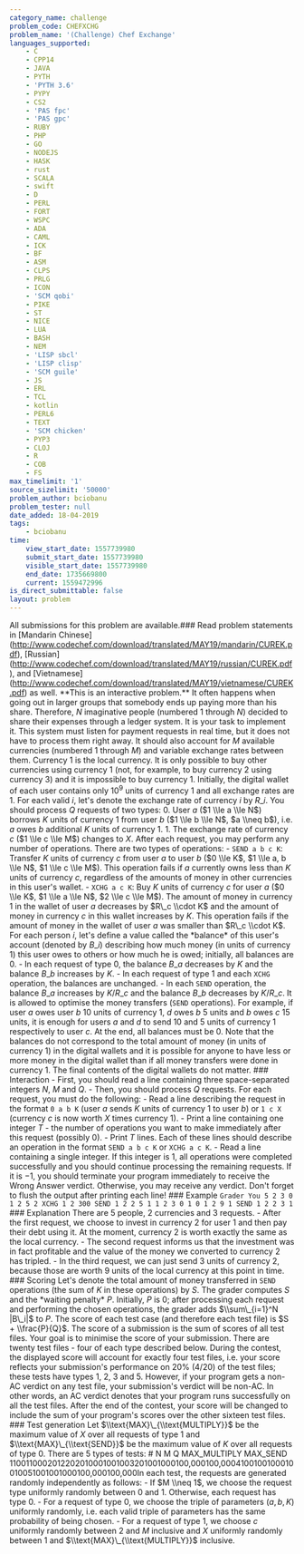 ```yaml
---
category_name: challenge
problem_code: CHEFXCHG
problem_name: '(Challenge) Chef Exchange'
languages_supported:
    - C
    - CPP14
    - JAVA
    - PYTH
    - 'PYTH 3.6'
    - PYPY
    - CS2
    - 'PAS fpc'
    - 'PAS gpc'
    - RUBY
    - PHP
    - GO
    - NODEJS
    - HASK
    - rust
    - SCALA
    - swift
    - D
    - PERL
    - FORT
    - WSPC
    - ADA
    - CAML
    - ICK
    - BF
    - ASM
    - CLPS
    - PRLG
    - ICON
    - 'SCM qobi'
    - PIKE
    - ST
    - NICE
    - LUA
    - BASH
    - NEM
    - 'LISP sbcl'
    - 'LISP clisp'
    - 'SCM guile'
    - JS
    - ERL
    - TCL
    - kotlin
    - PERL6
    - TEXT
    - 'SCM chicken'
    - PYP3
    - CLOJ
    - R
    - COB
    - FS
max_timelimit: '1'
source_sizelimit: '50000'
problem_author: bciobanu
problem_tester: null
date_added: 18-04-2019
tags:
    - bciobanu
time:
    view_start_date: 1557739980
    submit_start_date: 1557739980
    visible_start_date: 1557739980
    end_date: 1735669800
    current: 1559472996
is_direct_submittable: false
layout: problem
---
```

All submissions for this problem are available.\### Read problem statements in \[Mandarin Chinese\](http://www.codechef.com/download/translated/MAY19/mandarin/CUREK.pdf), \[Russian\](http://www.codechef.com/download/translated/MAY19/russian/CUREK.pdf), and \[Vietnamese\](http://www.codechef.com/download/translated/MAY19/vietnamese/CUREK.pdf) as well. \*\*This is an interactive problem.\*\* It often happens when going out in larger groups that somebody ends up paying more than his share. Therefore, $N$ imaginative people (numbered $1$ through $N$) decided to share their expenses through a ledger system. It is your task to implement it. This system must listen for payment requests in real time, but it does not have to process them right away. It should also account for $M$ available currencies (numbered $1$ through $M$) and variable exchange rates between them. Currency $1$ is the local currency. It is only possible to buy other currencies using currency $1$ (not, for example, to buy currency $2$ using currency $3$) and it is impossible to buy currency $1$. Initially, the digital wallet of each user contains only $10^9$ units of currency $1$ and all exchange rates are $1$. For each valid $i$, let's denote the exchange rate of currency $i$ by $R\_i$. You should process $Q$ requests of two types: 0. User $a$ ($1 \\le a \\le N$) borrows $K$ units of currency $1$ from user $b$ ($1 \\le b \\le N$, $a \\neq b$), i.e. $a$ owes $b$ additional $K$ units of currency $1$. 1. The exchange rate of currency $c$ ($1 \\le c \\le M$) changes to $X$. After each request, you may perform any number of operations. There are two types of operations: - `SEND a b c K`: Transfer $K$ units of currency $c$ from user $a$ to user $b$ ($0 \\le K$, $1 \\le a, b \\le N$, $1 \\le c \\le M$). This operation fails if $a$ currently owns less than $K$ units of currency $c$, regardless of the amounts of money in other currencies in this user's wallet. - `XCHG a c K`: Buy $K$ units of currency $c$ for user $a$ ($0 \\le K$, $1 \\le a \\le N$, $2 \\le c \\le M$). The amount of money in currency $1$ in the wallet of user $a$ decreases by $R\_c \\cdot K$ and the amount of money in currency $c$ in this wallet increases by $K$. This operation fails if the amount of money in the wallet of user $a$ was smaller than $R\_c \\cdot K$. For each person $i$, let's define a value called the \*balance\* of this user's account (denoted by $B\_i$) describing how much money (in units of currency $1$) this user owes to others or how much he is owed; initially, all balances are $0$. - In each request of type $0$, the balance $B\_a$ decreases by $K$ and the balance $B\_b$ increases by $K$. - In each request of type $1$ and each `XCHG` operation, the balances are unchanged. - In each `SEND` operation, the balance $B\_a$ increases by $K / R\_c$ and the balance $B\_b$ decreases by $K / R\_c$. It is allowed to optimise the money transfers (`SEND` operations). For example, if user $a$ owes user $b$ $10$ units of currency $1$, $d$ owes $b$ $5$ units and $b$ owes $c$ $15$ units, it is enough for users $a$ and $d$ to send $10$ and $5$ units of currency $1$ respectively to user $c$. At the end, all balances must be $0$. Note that the balances do not correspond to the total amount of money (in units of currency $1$) in the digital wallets and it is possible for anyone to have less or more money in the digital wallet than if all money transfers were done in currency $1$. The final contents of the digital wallets do not matter. ### Interaction - First, you should read a line containing three space-separated integers $N$, $M$ and $Q$. - Then, you should process $Q$ requests. For each request, you must do the following: - Read a line describing the request in the format `0 a b K` (user $a$ sends $K$ units of currency $1$ to user $b$) or `1 c X` (currency $c$ is now worth $X$ times currency $1$). - Print a line containing one integer $T$ - the number of operations you want to make immediately after this request (possibly $0$). - Print $T$ lines. Each of these lines should describe an operation in the format `SEND a b c K` or `XCHG a c K`. - Read a line containing a single integer. If this integer is $1$, all operations were completed successfully and you should continue processing the remaining requests. If it is $-1$, you should terminate your program immediately to receive the Wrong Answer verdict. Otherwise, you may receive any verdict. Don't forget to flush the output after printing each line! ### Example ``` Grader You 5 2 3 0 1 2 5 2 XCHG 1 2 300 SEND 1 2 2 5 1 1 2 3 0 1 0 1 2 9 1 SEND 1 2 2 3 1 ``` ### Explanation There are $5$ people, $2$ currencies and $3$ requests. - After the first request, we choose to invest in currency $2$ for user $1$ and then pay their debt using it. At the moment, currency $2$ is worth exactly the same as the local currency. - The second request informs us that the investment was in fact profitable and the value of the money we converted to currency $2$ has tripled. - In the third request, we can just send $3$ units of currency $2$, because those are worth $9$ units of the local currency at this point in time. ### Scoring Let's denote the total amount of money transferred in `SEND` operations (the sum of $K$ in these operations) by $S$. The grader computes $S$ and the \*waiting penalty\* $P$. Initially, $P$ is $0$; after processing each request and performing the chosen operations, the grader adds $\\sum\_{i=1}^N |B\_i|$ to $P$. The score of each test case (and therefore each test file) is $S + \\frac{P}{Q}$. The score of a submission is the sum of scores of all test files. Your goal is to minimise the score of your submission. There are twenty test files - four of each type described below. During the contest, the displayed score will account for exactly four test files, i.e. your score reflects your submission's performance on 20% (4/20) of the test files; these tests have types $1$, $2$, $3$ and $5$. However, if your program gets a non-AC verdict on any test file, your submission's verdict will be non-AC. In other words, an AC verdict denotes that your program runs successfully on all the test files. After the end of the contest, your score will be changed to include the sum of your program's scores over the other sixteen test files. ### Test generation Let $\\text{MAX}\_{\\text{MULTIPLY}}$ be the maximum value of $X$ over all requests of type $1$ and $\\text{MAX}\_{\\text{SEND}}$ be the maximum value of $K$ over all requests of type $0$. There are $5$ types of tests:   \# N M Q MAX\_MULTIPLY MAX\_SEND 1100110002012202010001001003201001000100,000100,0004100100100010010051001001000100,000100,000In each test, the requests are generated randomly independently as follows: - If $M \\neq 1$, we choose the request type uniformly randomly between $0$ and $1$. Otherwise, each request has type $0$. - For a request of type $0$, we choose the triple of parameters $(a, b, K)$ uniformly randomly, i.e. each valid triple of parameters has the same probability of being chosen. - For a request of type $1$, we choose $c$ uniformly randomly between $2$ and $M$ inclusive and $X$ uniformly randomly between $1$ and $\\text{MAX}\_{\\text{MULTIPLY}}$ inclusive.
